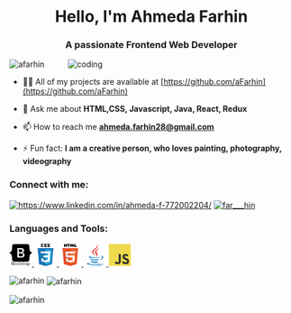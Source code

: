 <h1 align="center">Hello, I'm Ahmeda Farhin</h1>
<h3 align="center">A passionate Frontend Web Developer</h3>

<img align="right" alt="coding" width="400" src="https://camo.githubusercontent.com/0f2df9c6430300192232520a10bc3f09066cee3c6f1205da8490ac2b1d69d9e5/68747470733a2f2f6d69722d73332d63646e2d63662e626568616e63652e6e65742f70726f6a6563745f6d6f64756c65732f646973702f3630313031343131363737303437352e363036386265666634363430612e676966">


<p align="left"> <img src="https://komarev.com/ghpvc/?username=afarhin&label=Profile%20views&color=0e75b6&style=flat" alt="afarhin" /> </p>

<!-- - 🔭 I’m currently working on **My own portfolio** -->

<!-- - 🌱 I’m currently gaining skill on **Javascript** -->

- 👨‍💻 All of my projects are available at [https://github.com/aFarhin](https://github.com/aFarhin)

- 💬 Ask me about **HTML,CSS, Javascript, Java, React, Redux**

- 📫 How to reach me **ahmeda.farhin28@gmail.com**

- ⚡ Fun fact: **I am a creative person, who loves painting, photography, videography**

<h3 align="left">Connect with me:</h3>
<p align="left">
<a href="https://linkedin.com/in/https://www.linkedin.com/in/a-farhin" target="blank"><img align="center" src="https://raw.githubusercontent.com/rahuldkjain/github-profile-readme-generator/master/src/images/icons/Social/linked-in-alt.svg" alt="https://www.linkedin.com/in/ahmeda-f-772002204/" height="30" width="40" /></a>
<a href="https://instagram.com/far___hin" target="blank"><img align="center" src="https://raw.githubusercontent.com/rahuldkjain/github-profile-readme-generator/master/src/images/icons/Social/instagram.svg" alt="far___hin" height="30" width="40" /></a>
 
</p>

<h3 align="left">Languages and Tools:</h3>
<p align="left"> <a href="https://getbootstrap.com" target="_blank" rel="noreferrer"> <img src="https://raw.githubusercontent.com/devicons/devicon/master/icons/bootstrap/bootstrap-plain-wordmark.svg" alt="bootstrap" width="40" height="40"/> </a> <a href="https://www.w3schools.com/css/" target="_blank" rel="noreferrer"> <img src="https://raw.githubusercontent.com/devicons/devicon/master/icons/css3/css3-original-wordmark.svg" alt="css3" width="40" height="40"/> </a> <a href="https://www.w3.org/html/" target="_blank" rel="noreferrer"> <img src="https://raw.githubusercontent.com/devicons/devicon/master/icons/html5/html5-original-wordmark.svg" alt="html5" width="40" height="40"/> </a> <a href="https://www.java.com" target="_blank" rel="noreferrer"> <img src="https://raw.githubusercontent.com/devicons/devicon/master/icons/java/java-original.svg" alt="java" width="40" height="40"/> </a> <a href="https://developer.mozilla.org/en-US/docs/Web/JavaScript" target="_blank" rel="noreferrer"> <img src="https://raw.githubusercontent.com/devicons/devicon/master/icons/javascript/javascript-original.svg" alt="javascript" width="40" height="40"/> </a> </p>

<p><img align="left" src="https://github-readme-stats.vercel.app/api/top-langs?username=afarhin&show_icons=true&locale=en&layout=compact" alt="afarhin" /></p>

<p>&nbsp;<img align="center" src="https://github-readme-stats.vercel.app/api?username=afarhin&show_icons=true&locale=en" alt="afarhin" /></p>

<p><img align="center" src="https://github-readme-streak-stats.herokuapp.com/?user=afarhin&" alt="afarhin" /></p>

